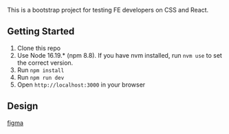 This is a bootstrap project for testing FE developers on CSS and React. 

Getting Started
---------------
1. Clone this repo
2. Use Node 16.19.*  (npm 8.8). If you have nvm installed, run `nvm use` to set the correct version.
3. Run `npm install`
4. Run `npm run dev`
5. Open `http://localhost:3000` in your browser


Design
------------
[figma](https://www.figma.com/file/54BcAbkb51xBzAOk6dF6Fn/Frontend-test)
